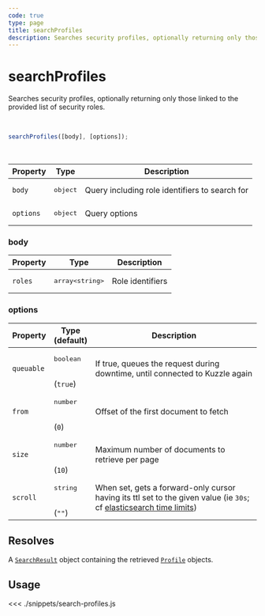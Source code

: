 ```yaml
---
code: true
type: page
title: searchProfiles
description: Searches security profiles, optionally returning only those linked to the provided list of security roles
---
```


# searchProfiles

Searches security profiles, optionally returning only those linked to the provided list of security roles.

<br />

```js
searchProfiles([body], [options]);
```

<br />

| Property | Type | Description |
|--- |--- |--- |
| `body` | <pre>object</pre> | Query including role identifiers to search for |
| `options` | <pre>object</pre> | Query options |

### body

| Property | Type | Description |
| --- | --- | --- |
| `roles` | <pre>array&lt;string&gt;</pre> | Role identifiers |

### options

| Property   | Type<br/>(default)              | Description                                                                                                                                                                                                       |
| ---------- | ------------------------------- | ----------------------------------------------------------------------------------------------------------------------------------------------------------------------------------------------------------------- |
| `queuable` | <pre>boolean</pre><br/>(`true`) | If true, queues the request during downtime, until connected to Kuzzle again                                                                                                                                      |
| `from`     | <pre>number</pre><br/>(`0`)     | Offset of the first document to fetch                                                                                                                                                                             |
| `size`     | <pre>number</pre><br/>(`10`)    | Maximum number of documents to retrieve per page                                                                                                                                                                  |
| `scroll`   | <pre>string</pre><br/>(`""`)    | When set, gets a forward-only cursor having its ttl set to the given value (ie `30s`; cf [elasticsearch time limits](https://www.elastic.co/guide/en/elasticsearch/reference/7.3/common-options.html#time-units)) |

## Resolves

A [`SearchResult`](sdk/js/6/core-classes/search-result) object containing the retrieved [`Profile`](/sdk/js/7/core-classes/profile) objects.

## Usage

<<< ./snippets/search-profiles.js
